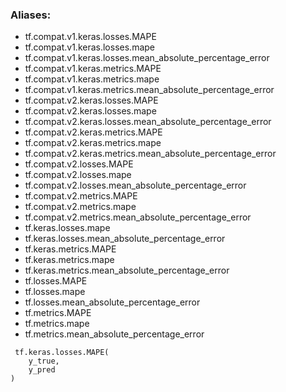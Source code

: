### Aliases:
- tf.compat.v1.keras.losses.MAPE
- tf.compat.v1.keras.losses.mape
- tf.compat.v1.keras.losses.mean_absolute_percentage_error
- tf.compat.v1.keras.metrics.MAPE
- tf.compat.v1.keras.metrics.mape
- tf.compat.v1.keras.metrics.mean_absolute_percentage_error
- tf.compat.v2.keras.losses.MAPE
- tf.compat.v2.keras.losses.mape
- tf.compat.v2.keras.losses.mean_absolute_percentage_error
- tf.compat.v2.keras.metrics.MAPE
- tf.compat.v2.keras.metrics.mape
- tf.compat.v2.keras.metrics.mean_absolute_percentage_error
- tf.compat.v2.losses.MAPE
- tf.compat.v2.losses.mape
- tf.compat.v2.losses.mean_absolute_percentage_error
- tf.compat.v2.metrics.MAPE
- tf.compat.v2.metrics.mape
- tf.compat.v2.metrics.mean_absolute_percentage_error
- tf.keras.losses.mape
- tf.keras.losses.mean_absolute_percentage_error
- tf.keras.metrics.MAPE
- tf.keras.metrics.mape
- tf.keras.metrics.mean_absolute_percentage_error
- tf.losses.MAPE
- tf.losses.mape
- tf.losses.mean_absolute_percentage_error
- tf.metrics.MAPE
- tf.metrics.mape
- tf.metrics.mean_absolute_percentage_error

```
 tf.keras.losses.MAPE(
    y_true,
    y_pred
)
```
